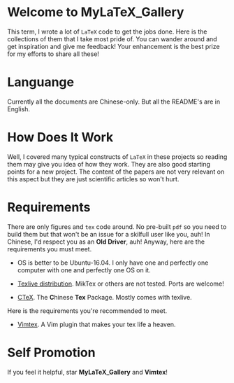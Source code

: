 Welcome to MyLaTeX_Gallery
=============================
This term, I wrote a lot of `LaTeX` code
to get the jobs done. Here is the collections
of them that I take most pride of. You can wander around
and get inspiration and give me feedback! Your enhancement
is the best prize for my efforts to share all these!

Languange
=========
Currently all the documents are Chinese-only. But all the README's
are in English.

How Does It Work
================
Well, I covered many typical constructs of `LaTeX` in these projects
so reading them may give you idea of how they work. They are also
good starting points for a new project. The content of the papers
are not very relevant on this aspect but they are just scientific
articles so won't hurt.

Requirements
============
There are only figures and `tex` code around. No pre-built `pdf`
so you need to build them but that won't be an issue for a skilfull
user like you, auh! In Chinese, I'd respect you as an **Old Driver**, auh!
Anyway, here are the requirements you must meet.

- OS is better to be Ubuntu-16.04. I only have one and perfectly one computer
with one and perfectly one OS on it.

- [Texlive distribution][1]. MikTex or others are not tested. Ports are welcome!
- [CTeX][2]. The **C**hinese **Tex** Package. Mostly comes with texlive.

Here is the requirements you're recommended to meet.
- [Vimtex][3]. A Vim plugin that makes your tex life a heaven.

Self Promotion
==============
If you feel it helpful, star **MyLaTeX_Gallery** and **Vimtex**!

[1]: https://mirrors.tuna.tsinghua.edu.cn/CTAN/systems/texlive/
[2]: https://github.com/CTeX-org
[3]: https://github.com/lervag/vimtex
